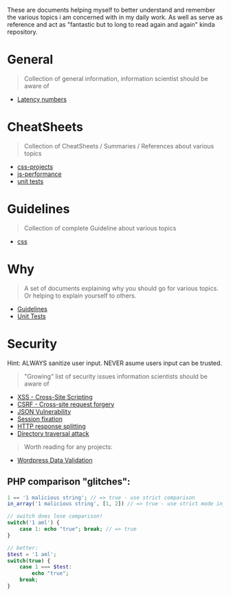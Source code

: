 These are documents helping myself to better understand and remember the
various topics i am concerned with in my daily work.
As well as serve as reference and act as
"fantastic but to long to read again and again"
kinda repository.

# General

> Collection of general information, information scientist should be aware of

- [Latency numbers](https://github.com/SebastianGlonner/docs/blob/master/general/latency_numbers.md)

# CheatSheets

> Collection of CheatSheets / Summaries / References about various topics

- [css-projects](https://github.com/SebastianGlonner/docs/blob/master/cheatsheets/css-projects.md)
- [js-performance](https://github.com/SebastianGlonner/docs/blob/master/cheatsheets/js-performance.md)
- [unit tests](https://github.com/SebastianGlonner/docs/blob/master/cheatsheets/unit-tests.md)

# Guidelines

> Collection of complete Guideline about various topics

- [css](https://github.com/SebastianGlonner/docs/blob/master/guidelines/css.md)

# Why

> A set of documents explaining why you should go for various topics.
Or helping to explain yourself to others.

- [Guidelines](https://github.com/SebastianGlonner/docs/blob/master/why/css.md)
- [Unit Tests](https://github.com/SebastianGlonner/docs/blob/master/why/unit-tests.md)

# Security

Hint: ALWAYS sanitize user input. NEVER asume users input can be trusted.

> "Growing" list of security issues information scientists should be aware of

- [XSS - Cross-Site Scripting](https://en.wikipedia.org/wiki/Cross-site_scripting)
- [CSRF - Cross-site request forgery](https://en.wikipedia.org/wiki/Cross-site_request_forgery)
- [JSON Vulnerability](http://haacked.com/archive/2008/11/20/anatomy-of-a-subtle-json-vulnerability.aspx/)
- [Session fixation](https://en.wikipedia.org/wiki/Session_fixation)
- [HTTP response splitting](https://en.wikipedia.org/wiki/HTTP_response_splitting)
- [Directory traversal attack]()

> Worth reading for any projects:

- [Wordpress Data Validation](https://codex.wordpress.org/Data_Validation)

## PHP comparison "glitches": 
```php 
1 == '1 malicious string'; // => true - use strict comparison
in_array('1 malicious string', [1, 2]) // => true - use strict mode in_array($str, $arr, true)

// switch does lose comparison!
switch('1 aml') {
	case 1: echo "true"; break; // => true 
}

// better:
$test = '1 aml';
switch(true) {
	case 1 === $test:
		echo "true";
	break;
}

